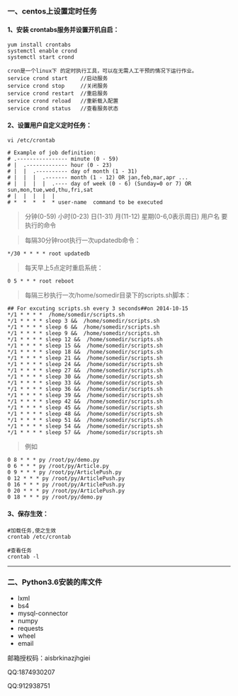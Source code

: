 ### 一、centos上设置定时任务
#### 1、安装 crontabs服务并设置开机自启：
```shell
yum install crontabs
systemctl enable crond
systemctl start crond

cron是一个linux下 的定时执行工具，可以在无需人工干预的情况下运行作业。
service crond start    //启动服务
service crond stop     //关闭服务
service crond restart  //重启服务
service crond reload   //重新载入配置
service crond status   //查看服务状态 
```


#### 2、设置用户自定义定时任务：
```
vi /etc/crontab

# Example of job definition:
# .---------------- minute (0 - 59)
# |  .------------- hour (0 - 23)
# |  |  .---------- day of month (1 - 31)
# |  |  |  .------- month (1 - 12) OR jan,feb,mar,apr ...
# |  |  |  |  .---- day of week (0 - 6) (Sunday=0 or 7) OR sun,mon,tue,wed,thu,fri,sat
# |  |  |  |  |
# *  *  *  *  * user-name  command to be executed
```

> 分钟(0-59) 小时(0-23) 日(1-31) 月(11-12) 星期(0-6,0表示周日) 用户名 要执行的命令

>每隔30分钟root执行一次updatedb命令：
```
*/30 * * * * root updatedb
```
>每天早上5点定时重启系统：
```
0 5 * * * root reboot
```

>每隔三秒执行一次/home/somedir目录下的scripts.sh脚本：
```shell
## For excuting scripts.sh every 3 seconds##on 2014-10-15
*/1 * * * *  /home/somedir/scripts.sh
*/1 * * * * sleep 3 &&  /home/somedir/scripts.sh
*/1 * * * * sleep 6 &&  /home/somedir/scripts.sh
*/1 * * * * sleep 9 &&  /home/somedir/scripts.sh
*/1 * * * * sleep 12 &&  /home/somedir/scripts.sh
*/1 * * * * sleep 15 &&  /home/somedir/scripts.sh
*/1 * * * * sleep 18 &&  /home/somedir/scripts.sh
*/1 * * * * sleep 21 &&  /home/somedir/scripts.sh
*/1 * * * * sleep 24 &&  /home/somedir/scripts.sh
*/1 * * * * sleep 27 &&  /home/somedir/scripts.sh
*/1 * * * * sleep 30 &&  /home/somedir/scripts.sh
*/1 * * * * sleep 33 &&  /home/somedir/scripts.sh
*/1 * * * * sleep 36 &&  /home/somedir/scripts.sh
*/1 * * * * sleep 39 &&  /home/somedir/scripts.sh
*/1 * * * * sleep 42 &&  /home/somedir/scripts.sh
*/1 * * * * sleep 45 &&  /home/somedir/scripts.sh
*/1 * * * * sleep 48 &&  /home/somedir/scripts.sh
*/1 * * * * sleep 51 &&  /home/somedir/scripts.sh
*/1 * * * * sleep 54 &&  /home/somedir/scripts.sh
*/1 * * * * sleep 57 &&  /home/somedir/scripts.sh
```
> 例如
```shell
0 8 * * * py /root/py/demo.py
0 6 * * * py /root/py/Article.py
0 9 * * * py /root/py/ArticlePush.py
0 12 * * * py /root/py/ArticlePush.py
0 16 * * * py /root/py/ArticlePush.py
0 20 * * * py /root/py/ArticlePush.py
0 18 * * * py /root/py/demo.py

```

#### 3、保存生效：
```shell
#加载任务,使之生效
crontab /etc/crontab

#查看任务
crontab -l
```

---
### 二、Python3.6安装的库文件
- lxml
- bs4
- mysql-connector
- numpy
- requests
- wheel
- email


邮箱授权码：aisbrkinazjhgiei

QQ:1874930207

QQ:912938751